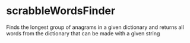 # scrabbleWordsFinder
Finds the longest group of anagrams in a given dictionary and returns all words from the dictionary that can be made with a given string
